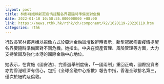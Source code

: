 ```yaml
---
layout: post
title: 林鄭月娥稱新冠疫情提醒各界要隨時準備面對危機
date: 2022-01-10 10:58:55.000000000 +08:00
link: https://news.rthk.hk/rthk/ch/component/k2/1628119-20220110.htm
categories: rthk
---
```


行政長官林鄭月娥以視像方式於亞洲金融論壇致辭時表示，新型冠狀病毒疫情提醒各界要隨時準備面對不同危機。她指出，中央在資產管理、風險管理等方面，大力支持鞏固及強化本港的國際金融中心地位。

她表示，在實施《國安法》、完善選舉制度後，「一國兩制」重回正軌，國際投資者亦對香港經濟有信心，包括《全球金融中心指數》報告中指，香港全球排名第三，僅次於紐約及倫敦。
